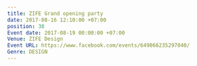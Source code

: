 ```yaml
---
title: ZIFE Grand opening party
date: 2017-08-16 12:10:00 +07:00
position: 38
Event date: 2017-08-19 00:00:00 +07:00
Venue: ZIFE Design
Event URL: https://www.facebook.com/events/649066235297040/
Genre: DESIGN
---
```


